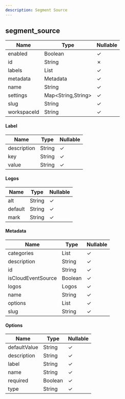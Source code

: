 ```yaml
---
description: Segment Source
---
```

segment_source
--------------

| **Name**    | **Type**           | **Nullable** |
| ----------- | ------------------ | ------------ |
| enabled     | Boolean            | &check;      |
| id          | String             | &cross;      |
| labels      | List<Label>        | &check;      |
| metadata    | Metadata           | &check;      |
| name        | String             | &check;      |
| settings    | Map<String,String> | &check;      |
| slug        | String             | &check;      |
| workspaceId | String             | &check;      |

#### Label
| **Name**    | **Type** | **Nullable** |
| ----------- | -------- | ------------ |
| description | String   | &check;      |
| key         | String   | &check;      |
| value       | String   | &check;      |

#### Logos
| **Name** | **Type** | **Nullable** |
| -------- | -------- | ------------ |
| alt      | String   | &check;      |
| default  | String   | &check;      |
| mark     | String   | &check;      |

#### Metadata
| **Name**           | **Type**      | **Nullable** |
| ------------------ | ------------- | ------------ |
| categories         | List<String>  | &check;      |
| description        | String        | &check;      |
| id                 | String        | &check;      |
| isCloudEventSource | Boolean       | &check;      |
| logos              | Logos         | &check;      |
| name               | String        | &check;      |
| options            | List<Options> | &check;      |
| slug               | String        | &check;      |

#### Options
| **Name**     | **Type** | **Nullable** |
| ------------ | -------- | ------------ |
| defaultValue | String   | &check;      |
| description  | String   | &check;      |
| label        | String   | &check;      |
| name         | String   | &check;      |
| required     | Boolean  | &check;      |
| type         | String   | &check;      |
